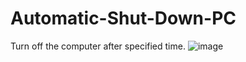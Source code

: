 # Automatic-Shut-Down-PC
Turn off the computer after specified time. 
![image](https://user-images.githubusercontent.com/71319403/151715119-201578f1-e08e-46c2-adee-9716adedb1a1.png)
